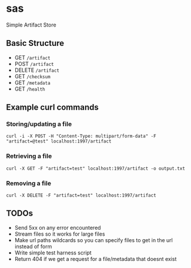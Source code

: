 # sas
Simple Artifact Store

## Basic Structure
- GET `/artifact`
- POST `/artifact`
- DELETE `/artifact`
- GET `/checksum`
- GET `/metadata`
- GET `/health`

## Example curl commands

### Storing/updating a file
`curl -i -X POST -H "Content-Type: multipart/form-data" -F "artifact=@test" localhost:1997/artifact`

### Retrieving a file
`curl -X GET -F "artifact=test" localhost:1997/artifact -o output.txt`

### Removing a file
`curl -X DELETE -F "artifact=test" localhost:1997/artifact`

## TODOs
- Send 5xx on any error encountered
- Stream files so it works for large files
- Make url paths wildcards so you can specify files to get in the url instead of form
- Write simple test harness script
- Return 404 if we get a request for a file/metadata that doesnt exist
